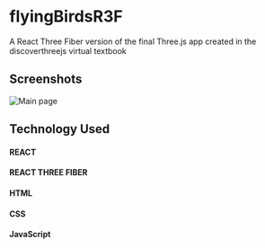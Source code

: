 # flyingBirdsR3F
A React Three Fiber version of the final Three.js app created in the discoverthreejs virtual textbook

## Screenshots

![Main page](Screenshots/adicolor-desktop.JPG)

## Technology Used

#### REACT
#### REACT THREE FIBER
#### HTML
#### CSS
#### JavaScript
